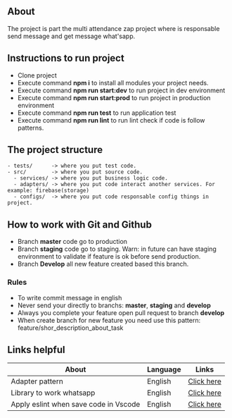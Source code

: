 ## About

The project is part the multi attendance zap project where is responsable send message and get message what'sapp.

## Instructions to run project

- Clone project
- Execute command **npm i** to install all modules your project needs.
- Execute command **npm run start:dev** to run project in dev environment
- Execute command **npm run start:prod** to run project in production environment
- Execute command **npm run test** to run application test
- Execute command **npm run lint** to run lint check if code is follow patterns.

## The project structure

```
- tests/      -> where you put test code.
- src/        -> where you put source code.
  - services/ -> where you put business logic code.
  - adapters/ -> where you put code interact another services. For example: firebase(storage)
  - configs/  -> where you put code responsable config things in project.

```

## How to work with Git and Github

- Branch **master** code go to production
- Branch **staging** code go to staging. Warn: in future can have staging environment to validate if feature is ok before send production.
- Branch **Develop** all new feature created based this branch.

### Rules 

- To write commit message in english
- Never send your directly to branchs: **master**, **staging** and **develop**
- Always you complete your feature open pull request to branch **develop**
- When create branch for new feature you need use this pattern: feature/shor_description_about_task

## Links helpful

| About  |  Language | Links  | 
|---     |---        |---     |
|   Adapter pattern     |    English       |    [Click here](https://refactoring.guru/design-patterns/adapter/typescript/example)    |
|  Library to work whatsapp      |   English        |   [Click here](https://www.npmjs.com/package/venom-bot)     |
|   Apply eslint when save code in Vscode          |        English          |  [Click here](https://www.digitalocean.com/community/tutorials/workflow-auto-eslinting#step-4-adding-code-actions-on-save)      |
